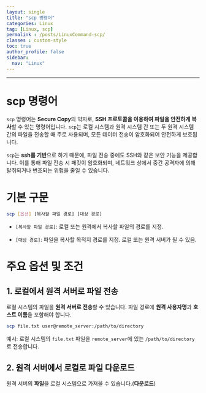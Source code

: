 ```yaml
---
layout: single
title: "scp 명령어"
categories: Linux
tag: [Linux, scp]
permalink : /posts/LinuxCommand-scp/
classes : custom-style
toc: true
author_profile: false
sidebar:
  nav: "Linux"
---
```


<hr>

# scp 명령어

`scp` 명령어는 <b>Secure Copy</b>의 약자로, **SSH 프로토콜을 이용하여 파일을 안전하게 복사**할 수 있는 명령어입니다. `scp`는 로컬 시스템과 원격 시스템 간 또는 두 원격 시스템 간의 파일을 전송할 때 주로 사용되며, 모든 데이터 전송이 암호화되어 안전하게 보호됩니다.

`scp`는 **ssh를 기반**으로 하기 때문에, 파일 전송 중에도 SSH와 같은 보안 기능을 제공합니다. 이를 통해 파일 전송 시 패킷이 암호화되며, 네트워크 상에서 중간 공격자에 의해 탈취되거나 변조되는 위험을 줄일 수 있습니다.

# 기본 구문

```bash
scp [옵션] [복사할 파일 경로] [대상 경로]
```

- `[복사할 파일 경로]`: 로컬 또는 원격에서 복사할 파일의 경로를 지정.

- `[대상 경로]`: 파일을 복사할 목적지 경로를 지정. 로컬 또는 원격 서버가 될 수 있음.

# 주요 옵션 및 조건

## 1. 로컬에서 원격 서버로 파일 전송

로컬 시스템의 파일을 **원격 서버로 전송**할 수 있습니다. 파일 경로에 <b>원격 사용자명</b>과 <b>호스트 이름</b>을 포함해야 합니다.

```bash
scp file.txt user@remote_server:/path/to/directory
```

예시: 로컬 시스템의 `file.txt` 파일을 `remote_server`에 있는 `/path/to/directory`로 전송합니다.

## 2. 원격 서버에서 로컬로 파일 다운로드

원격 서버의 **파일**을 로컬 시스템으로 가져올 수 있습니다.(**다운로드**)

